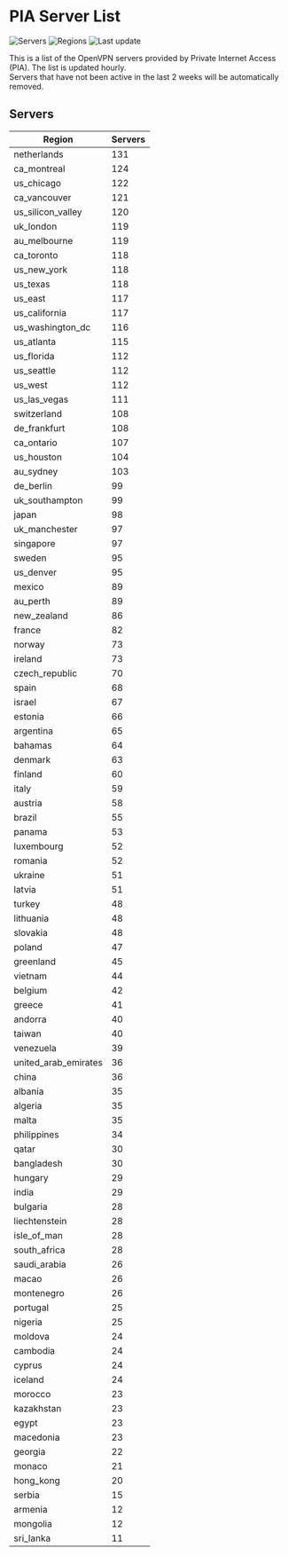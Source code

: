 # PIA Server List

![Servers](https://img.shields.io/badge/servers-6,130-blue)
![Regions](https://img.shields.io/badge/regions-97-blue)
![Last update](https://img.shields.io/badge/last_updated-Mon_Apr_29_07:53:25_UTC_2024-blue)

This is a list of the OpenVPN servers provided by Private Internet Access (PIA). The list is updated hourly. </br>
Servers that have not been active in the last 2 weeks will be automatically removed.

## Servers
| Region               | Servers |
|----------------------|---------|
| netherlands | 131 |
| ca_montreal | 124 |
| us_chicago | 122 |
| ca_vancouver | 121 |
| us_silicon_valley | 120 |
| uk_london | 119 |
| au_melbourne | 119 |
| ca_toronto | 118 |
| us_new_york | 118 |
| us_texas | 118 |
| us_east | 117 |
| us_california | 117 |
| us_washington_dc | 116 |
| us_atlanta | 115 |
| us_florida | 112 |
| us_seattle | 112 |
| us_west | 112 |
| us_las_vegas | 111 |
| switzerland | 108 |
| de_frankfurt | 108 |
| ca_ontario | 107 |
| us_houston | 104 |
| au_sydney | 103 |
| de_berlin | 99 |
| uk_southampton | 99 |
| japan | 98 |
| uk_manchester | 97 |
| singapore | 97 |
| sweden | 95 |
| us_denver | 95 |
| mexico | 89 |
| au_perth | 89 |
| new_zealand | 86 |
| france | 82 |
| norway | 73 |
| ireland | 73 |
| czech_republic | 70 |
| spain | 68 |
| israel | 67 |
| estonia | 66 |
| argentina | 65 |
| bahamas | 64 |
| denmark | 63 |
| finland | 60 |
| italy | 59 |
| austria | 58 |
| brazil | 55 |
| panama | 53 |
| luxembourg | 52 |
| romania | 52 |
| ukraine | 51 |
| latvia | 51 |
| turkey | 48 |
| lithuania | 48 |
| slovakia | 48 |
| poland | 47 |
| greenland | 45 |
| vietnam | 44 |
| belgium | 42 |
| greece | 41 |
| andorra | 40 |
| taiwan | 40 |
| venezuela | 39 |
| united_arab_emirates | 36 |
| china | 36 |
| albania | 35 |
| algeria | 35 |
| malta | 35 |
| philippines | 34 |
| qatar | 30 |
| bangladesh | 30 |
| hungary | 29 |
| india | 29 |
| bulgaria | 28 |
| liechtenstein | 28 |
| isle_of_man | 28 |
| south_africa | 28 |
| saudi_arabia | 26 |
| macao | 26 |
| montenegro | 26 |
| portugal | 25 |
| nigeria | 25 |
| moldova | 24 |
| cambodia | 24 |
| cyprus | 24 |
| iceland | 24 |
| morocco | 23 |
| kazakhstan | 23 |
| egypt | 23 |
| macedonia | 23 |
| georgia | 22 |
| monaco | 21 |
| hong_kong | 20 |
| serbia | 15 |
| armenia | 12 |
| mongolia | 12 |
| sri_lanka | 11 |